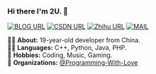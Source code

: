 <!-- <img align="right" alt="GIF" height="200px" src="https://media.giphy.com/media/du3J3cXyzhj75IOgvA/giphy.gif" /> -->


### Hi there I'm 2U. 👋

[![BLOG URL](https://img.shields.io/twitter/url?color=%23FBBC05&label=BLOG&logo=wordpress&logoColor=white&style=flat-square&url=https%3A%2F%2Fwww.macrohard.cn)](https://www.macrohard.cn)
[![CSDN URL](https://img.shields.io/twitter/url?color=%23F91310&label=CSDN&logo=C&logoColor=white&style=flat-square&url=http%3A%2F%2Fcsdn.macrohard.cn)](http://csdn.macrohard.cn)
[![Zhihu URL](https://img.shields.io/twitter/url?color=%230077E6&label=Zhihu&logo=zhihu&logoColor=white&style=flat-square&url=https%3A%2F%2Fwww.zhihu.com%2Fpeople%2Fsingularity0909%2D83)](https://www.zhihu.com/people/singularity0909-83)
[![MAIL](https://img.shields.io/static/v1?label=MAIL&message=%20&color=green2&logo=gmail&style=flat-square&logoColor=white)](mailto:904854724@qq.com)

👨‍🎓 **About:** 19-year-old developer from China.  
👨‍💻 **Languages:** C++, Python, Java, PHP.  
🎹 **Hobbies:** Coding, Music, Gaming.  
🏢 **Organizations:** [@Programming-With-Love](https://github.com/Programming-With-Love)

<!-- https://github.com/kautukkundan/Awesome-Profile-README-templates -->
<!-- <img align='right' src="https://github-readme-stats.vercel.app/api?username=Singularity0909&show_icons=true"> -->
